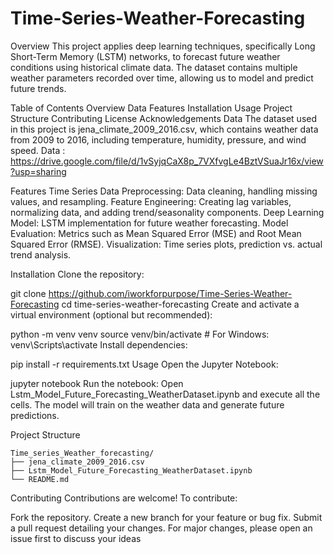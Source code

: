 # Time-Series-Weather-Forecasting

Overview
This project applies deep learning techniques, specifically Long Short-Term Memory (LSTM) networks, to forecast future weather conditions using historical climate data. The dataset contains multiple weather parameters recorded over time, allowing us to model and predict future trends.

Table of Contents
Overview
Data
Features
Installation
Usage
Project Structure
Contributing
License
Acknowledgements
Data
The dataset used in this project is jena_climate_2009_2016.csv, which contains weather data from 2009 to 2016, including temperature, humidity, pressure, and wind speed.
Data : https://drive.google.com/file/d/1vSyjqCaX8p_7VXfvgLe4BztVSuaJr16x/view?usp=sharing

Features
Time Series Data Preprocessing: Data cleaning, handling missing values, and resampling.
Feature Engineering: Creating lag variables, normalizing data, and adding trend/seasonality components.
Deep Learning Model: LSTM implementation for future weather forecasting.
Model Evaluation: Metrics such as Mean Squared Error (MSE) and Root Mean Squared Error (RMSE).
Visualization: Time series plots, prediction vs. actual trend analysis.

Installation
Clone the repository:

git clone https://github.com/iworkforpurpose/Time-Series-Weather-Forecasting
cd time-series-weather-forecasting
Create and activate a virtual environment (optional but recommended):

python -m venv venv
source venv/bin/activate  # For Windows: venv\Scripts\activate
Install dependencies:

pip install -r requirements.txt
Usage
Open the Jupyter Notebook:

jupyter notebook
Run the notebook:
Open Lstm_Model_Future_Forecasting_WeatherDataset.ipynb and execute all the cells. The model will train on the weather data and generate future predictions.

Project Structure

    Time_series_Weather_forecasting/
    ├── jena_climate_2009_2016.csv     
    ├── Lstm_Model_Future_Forecasting_WeatherDataset.ipynb  
    └── README.md                    

Contributing
Contributions are welcome! To contribute:

Fork the repository.
Create a new branch for your feature or bug fix.
Submit a pull request detailing your changes.
For major changes, please open an issue first to discuss your ideas
